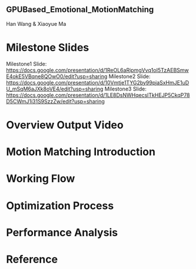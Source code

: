 ## GPUBased_Emotional_MotionMatching
Han Wang & Xiaoyue Ma

# Milestone Slides
 Milestone1 Slide: https://docs.google.com/presentation/d/1ReOL6aRipmgVvq1oI5TzAEBSmwE4okE5VBqne8QOwO0/edit?usp=sharing
 Milestone2 Slide: https://docs.google.com/presentation/d/10Vmtje1TYG2by99pjaSxHmJE1uDU_mSqM6aJXk8oVE4/edit?usp=sharing
 Milestone3 Slide: https://docs.google.com/presentation/d/1LE8DsNWHqecslTkHEJP5CkqP78D5CWmJ1i31S9SzzZw/edit?usp=sharing


# Overview Output Video


# Motion Matching Introduction




# Working Flow


# Optimization Process



# Performance Analysis



# Reference

 
 
